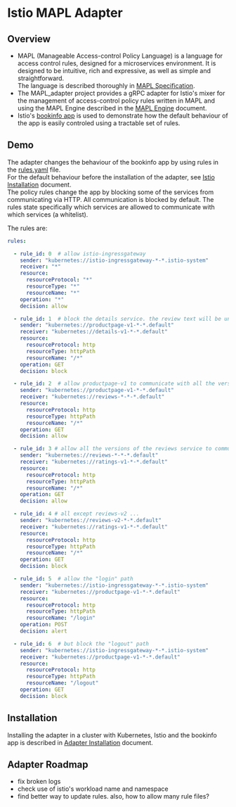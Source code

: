# Istio MAPL Adapter 

## Overview

* MAPL (Manageable Access-control Policy Language) is a language for access control rules, designed for a microservices environment.
It is designed to be intuitive, rich and expressive, as well as simple and straightforward.  
The language is described thoroughly in [MAPL Specification](https://github.com/octarinesec/MAPL/tree/master/docs/MAPL_SPEC.md).  
* The MAPL_adapter project provides a gRPC adapter for Istio's mixer for the management of access-control policy rules written in MAPL and using the MAPL Engine described in the [MAPL Engine](https://github.com/octarinesec/MAPL/tree/master/docs/MAPL_ENGINE.md) document.
* Istio's [bookinfo app](https://istio.io/docs/examples/bookinfo/) is used to demonstrate how the default behaviour of the app is easily controled using a tractable set of rules.   
 
 
## Demo

The adapter changes the behaviour of the bookinfo app by using rules in the [rules.yaml](https://github.com/octarinesec/MAPL/tree/master/MAPL_adapter/rules/rules.yaml) file.  
For the default behaviour before the installation of the adapter, see [Istio Installation](https://github.com/octarinesec/MAPL/tree/master/MAPL_adapter/docs/ISTIO_INSTALLATION.md) document.  
The policy rules change the app by blocking some of the services from communicating via HTTP. All communication is blocked by default. The rules state specifically which services are allowed to communicate with which services (a whitelist).

  
The  rules are:
```yaml
rules:

  - rule_id: 0  # allow istio-ingressgateway
    sender: "kubernetes://istio-ingressgateway-*-*.istio-system"
    receiver: "*"
    resource:
      resourceProtocol: "*"
      resourceType: "*"
      resourceName: "*"
    operation: "*"
    decision: allow

  - rule_id: 1  # block the details service. the review text will be un-available
    sender: "kubernetes://productpage-v1-*-*.default"
    receiver: "kubernetes://details-v1-*-*.default"
    resource:
      resourceProtocol: http
      resourceType: httpPath
      resourceName: "/*"
    operation: GET
    decision: block

  - rule_id: 2  # allow productpage-v1 to communicate with all the versions of the reviews service
    sender: "kubernetes://productpage-v1-*-*.default"
    receiver: "kubernetes://reviews-*-*-*.default"
    resource:
      resourceProtocol: http
      resourceType: httpPath
      resourceName: "/*"
    operation: GET
    decision: allow

  - rule_id: 3 # allow all the versions of the reviews service to communicate with the ratings-v1 service
    sender: "kubernetes://reviews-*-*-*.default"
    receiver: "kubernetes://ratings-v1-*-*.default"
    resource:
      resourceProtocol: http
      resourceType: httpPath
      resourceName: "/*"
    operation: GET
    decision: allow

  - rule_id: 4 # all except reviews-v2 ...
    sender: "kubernetes://reviews-v2-*-*.default"
    receiver: "kubernetes://ratings-v1-*-*.default"
    resource:
      resourceProtocol: http
      resourceType: httpPath
      resourceName: "/*"
    operation: GET
    decision: block

  - rule_id: 5  # allow the "login" path
    sender: "kubernetes://istio-ingressgateway-*-*.istio-system"
    receiver: "kubernetes://productpage-v1-*-*.default"
    resource:
      resourceProtocol: http
      resourceType: httpPath
      resourceName: "/login"
    operation: POST
    decision: alert

  - rule_id: 6  # but block the "logout" path
    sender: "kubernetes://istio-ingressgateway-*-*.istio-system"
    receiver: "kubernetes://productpage-v1-*-*.default"
    resource:
      resourceProtocol: http
      resourceType: httpPath
      resourceName: "/logout"
    operation: GET
    decision: block
``` 

## Installation

Installing the adapter in a cluster with Kubernetes, Istio and the bookinfo app is described in [Adapter Installation](https://github.com/octarinesec/MAPL/tree/master/MAPL_adapter/docs/ADAPTER_INSTALLATION.md) document.

## Adapter Roadmap

* fix broken logs
* check use of istio's workload name and namespace
* find better way to update rules. also, how to allow many rule files?
 

 